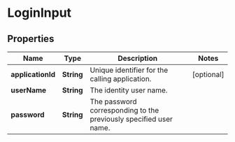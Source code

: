 
# LoginInput

## Properties
Name | Type | Description | Notes
------------ | ------------- | ------------- | -------------
**applicationId** | **String** | Unique identifier for the calling application. |  [optional]
**userName** | **String** | The identity user name. | 
**password** | **String** | The password corresponding to the previously specified user name. | 



